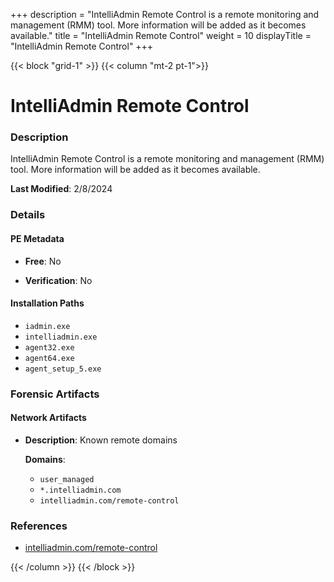 +++
description = "IntelliAdmin Remote Control is a remote monitoring and management (RMM) tool. More information will be added as it becomes available."
title = "IntelliAdmin Remote Control"
weight = 10
displayTitle = "IntelliAdmin Remote Control"
+++


{{< block "grid-1" >}}
{{< column "mt-2 pt-1">}}

# IntelliAdmin Remote Control


### Description

IntelliAdmin Remote Control is a remote monitoring and management (RMM) tool. More information will be added as it becomes available.



**Last Modified**: 2/8/2024

### Details


#### PE Metadata


- **Free**: No

- **Verification**: No




#### Installation Paths
- `iadmin.exe`
- `intelliadmin.exe`
- `agent32.exe`
- `agent64.exe`
- `agent_setup_5.exe`

### Forensic Artifacts




#### Network Artifacts

- **Description**: Known remote domains

  **Domains**:
    - `user_managed`
    - `*.intelliadmin.com`
    - `intelliadmin.com/remote-control`





### References
- [intelliadmin.com/remote-control](intelliadmin.com/remote-control)



{{< /column >}}
{{< /block >}}

